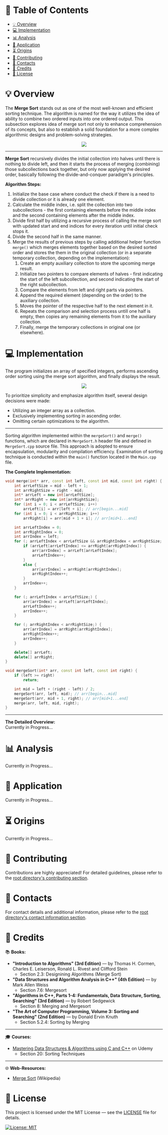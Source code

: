 # &#128209; Table of Contents
- [💡 Overview](#-overview)
- [💻 Implementation](#-implementation)
- [📊 Analysis](#-analysis)
- [📝 Application](#-application)
- [⏳ Origins](#-origins)
- [🤝 Contributing](#-contributing)
- [📧 Contacts](#-contacts)
- [🙏 Credits](#-credits)
- [🔏 License](#-license)



# &#128161; Overview
The **Merge Sort** stands out as one of the most well-known and efficient sorting technique. The algorithm is named for the way it utilizes the idea of ability to combine two ordered inputs into one ordered output. This subsection explores idea of merge sort not only to enhance comprehension of its concepts, but also to establish a solid foundation for a more complex algorithmic designs and problem-solving strategies.
<p align="center"><img src="./img/MergeSort.png"/></p>

---
**Merge Sort** recursively divides the initial collection into halves until there is nothing to divide left, and then it starts the process of merging (combining) those subcollections back together, but only now applying the desired order, basically following the divide-and-conquer paradigm's principles.

**Algorithm Steps:**
1. Initialize the base case where conduct the check if there is a need to divide collection or it is already one element.
2. Calculate the middle index, i.e. split the collection into two subcollections - the first containing elements before the middle index and the second containing elements after the middle index.
3. Divide first half by utilizing a recursive process of calling the merge sort with updated start and end indices for every iteration until initial check stops it.
4. Divide the second half in the same manner.
5. Merge the results of previous steps by calling additional helper function `merge()` which merges elements together based on the desired sorted order and stores the them in the original collection (or in a separate temporary collection, depending on the implementation):
   1. Create an empty auxiliary collection to store the upcoming merge result.
   2. Initialize two pointers to compare elements of halves - first indicating the start of the left subcollection, and second indicating the start of the right subcollection.
   3. Compare the elements from left and right parts via pointers.
   4. Append the required element (depending on the order) to the auxiliary collection.
   5. Moves the pointer of the respective half to the next element in it.
   6. Repeats the comparison and selection process untill one half is empty, then copies any remaining elements from it to the auxiliary collection.
   7. Finally, merge the temporary collections in original one (or elsewhere).



# &#x1F4BB; Implementation
The program initializes an array of specified integers, performs ascending order sorting using the merge sort algorithm, and finally displays the result.
<p align="center"><img src="./img/Demonstration.png"/></p>

To prioritize simplicity and emphasize algorithm itself, several design decisions were made:
- Utilizing an integer array as a collection.
- Exclusively implementing sorting in ascending order.
- Omitting certain optimizations to the algorithm.

---
Sorting algorithm implemented within the `mergeSort()` and `merge()` functions, which are declared in `MergeSort.h` header file and defined in `MergeSort.cpp` source file. This approach is adopted to ensure encapsulation, modularity and compilation efficiency. Examination of sorting technique is conducted within the `main()` function located in the `Main.cpp` file.

**The Complete Implementation:**
```cpp
void merge(int* arr, const int left, const int mid, const int right) {
	int arrLeftSize = mid - left + 1;
	int arrRightSize = right - mid;
	int* arrLeft = new int[arrLeftSize];
	int* arrRight = new int[arrRightSize];
	for (int i = 0; i < arrLeftSize; i++)
		arrLeft[i] = arr[left + i]; // arr[begin...mid]
	for (int i = 0; i < arrRightSize; i++)
		arrRight[i] = arr[mid + 1 + i]; // arr[mid+1...end]

	int arrLeftIndex = 0;
	int arrRightIndex = 0;
	int arrIndex = left;
	for (; arrLeftIndex < arrLeftSize && arrRightIndex < arrRightSize; ) {
		if (arrLeft[arrLeftIndex] <= arrRight[arrRightIndex]) {
			arr[arrIndex] = arrLeft[arrLeftIndex];
			arrLeftIndex++;
		}
		else {
			arr[arrIndex] = arrRight[arrRightIndex];
			arrRightIndex++;
		}
		arrIndex++;
	}

	for (; arrLeftIndex < arrLeftSize;) {
		arr[arrIndex] = arrLeft[arrLeftIndex];
		arrLeftIndex++;
		arrIndex++;
	}

	for (; arrRightIndex < arrRightSize;) {
		arr[arrIndex] = arrRight[arrRightIndex];
		arrRightIndex++;
		arrIndex++;
	}

	delete[] arrLeft;
	delete[] arrRight;
}

void mergeSort(int* arr, const int left, const int right) {
	if (left >= right)
		return;

	int mid = left + (right - left) / 2; 
	mergeSort(arr, left, mid); // arr[begin...mid]
	mergeSort(arr, mid + 1, right); // arr[mid+1...end]
	merge(arr, left, mid, right);
}
```

---
**The Detailed Overview:**  
Currently in Progress...



# &#128202; Analysis
Currently in Progress...



# &#128221; Application
Currently in Progress...



# &#x23F3; Origins
Currently in Progress...



# &#129309; Contributing
Contributions are highly appreciated! For detailed guidelines, please refer to the [root directory's contributing section](../../../#-contributing).



# &#128231; Contacts
For contact details and additional information, please refer to the [root directory's contact information section](../../../#-contact-information).



# &#128591; Credits
&#128218; **Books:**
- **"Introduction to Algorithms" (3rd Edition)** — by Thomas H. Cormen, Charles E. Leiserson, Ronald L. Rivest and Clifford Stein
  - Section 2.3: Designining Algorithms (Merge Sort)
- **"Data Structures and Algorithm Analysis in C++" (4th Edition)** — by Mark Allen Weiss
  - Section 7.6: Mergesort
- **"Algorithms in C++, Parts 1-4: Fundamentals, Data Structure, Sorting, Searching" (3rd Edition)** — by Robert Sedgewick
  - Section 8: Merging and Mergesort
- **"The Art of Computer Programming, Volume 3: Sorting and Searching" (2nd Edition)** — by Donald Ervin Knuth
  - Section 5.2.4: Sorting by Merging

---  
&#127891; **Courses:**
- [Mastering Data Structures & Algorithms using C and C++](https://www.udemy.com/course/datastructurescncpp/) on Udemy
   - Section 20: Sorting Techniques

---  
&#127760; **Web-Resources:**  
- [Merge Sort](https://en.wikipedia.org/wiki/Merge_sort) (Wikipedia)



# &#128271; License
This project is licensed under the MIT License — see the [LICENSE](https://github.com/vezzolter/DSA/blob/main/LICENSE) file for details.

[![License: MIT](https://img.shields.io/badge/License-MIT-yellow.svg)](https://opensource.org/licenses/MIT)